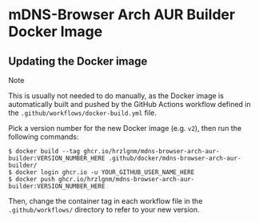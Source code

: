 # mDNS-Browser Arch AUR Builder Docker Image

## Updating the Docker image

> [!NOTE]
> This is usually not needed to do manually, as the Docker image is automatically built and pushed
> by the GitHub Actions workflow defined in the `.github/workflows/docker-build.yml` file.

Pick a version number for the new Docker image (e.g. `v2`), then run the
following commands:

    $ docker build --tag ghcr.io/hrzlgnm/mdns-browser-arch-aur-builder:VERSION_NUMBER_HERE .github/docker/mdns-browser-arch-aur-builder/
    $ docker login ghcr.io -u YOUR_GITHUB_USER_NAME_HERE
    $ docker push ghcr.io/hrzlgnm/mdns-browser-arch-aur-builder:VERSION_NUMBER_HERE

Then, change the container tag in each workflow file in the `.github/workflows/`
directory to refer to your new version.
